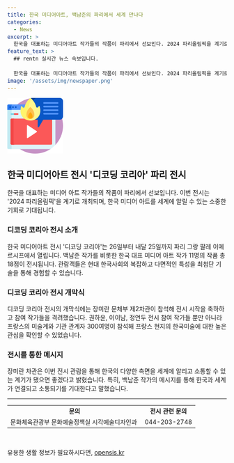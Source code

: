 ```yaml
---
title: 한국 미디어아트, 백남준의 파리에서 세계 만나다
categories:
  - News
excerpt: >
  한국을 대표하는 미디어아트 작가들의 작품이 파리에서 선보인다. 2024 파리올림픽을 계기로 한국 미디어아트 전시 디코딩 코리아가 개최되며, 백남준 작가를 포함한 11명의 작가들의 18점의 작품이 전시된다. 프로젝션 매핑, 인공지능, 가상현실 등의 최신 기술을 통해 관람객들은 한국 사회의 복잡하고 다층적인 특성을 경험할 수 있을 것으로 기대된다. 이에, 한국과 세계가 연결되고 소통하는 메시지를 전하는 것으로 예상되며, 한국의 대중문화 콘텐츠를 넘어 미디어아트를 통해 한국을 좀 더 입체적으로 이해할 수 있을 것으로 기대된다.
feature_text: >
  ## rentn 실시간 뉴스 속보입니다.

  한국을 대표하는 미디어아트 작가들의 작품이 파리에서 선보인다. 2024 파리올림픽을 계기로 한국 미디어아트 전시 디코딩 코리아가 개최되며, 백남준 작가를 포함한 11명의 작가들의 18점의 작품이 전시된다. 프로젝션 매핑, 인공지능, 가상현실 등의 최신 기술을 통해 관람객들은 한국 사회의 복잡하고 다층적인 특성을 경험할 수 있을 것으로 기대된다. 이에, 한국과 세계가 연결되고 소통하는 메시지를 전하는 것으로 예상되며, 한국의 대중문화 콘텐츠를 넘어 미디어아트를 통해 한국을 좀 더 입체적으로 이해할 수 있을 것으로 기대된다.
image: '/assets/img/newspaper.png'
---
```


<p><img src="/assets/img/news.png" alt="rentncar 속보" /></p>

<h2 data-ke-size="size26">한국 미디어아트 전시 '디코딩 코리아' 파리 전시</h2>

<p data-ke-size="size16">한국을 대표하는 미디어 아트 작가들의 작품이 파리에서 선보입니다. 이번 전시는 '2024 파리올림픽'을 계기로 개최되며, 한국 미디어 아트를 세계에 알릴 수 있는 소중한 기회로 기대됩니다.</p>

<h3>디코딩 코리아 전시 소개</h3>

<p data-ke-size="size16">한국 미디어아트 전시 '디코딩 코리아'는 26일부터 내달 25일까지 파리 그랑 팔레 이메르시프에서 열립니다. 백남준 작가를 비롯한 한국 대표 미디어 아트 작가 11명의 작품 총 18점이 전시됩니다. 관람객들은 현대 한국사회의 복잡하고 다면적인 특성을 최첨단 기술을 통해 경험할 수 있습니다.</p>

<h3>디코딩 코리아 전시 개막식</h3>

<p data-ke-size="size16">디코딩 코리아 전시의 개막식에는 장미란 문체부 제2차관이 참석해 전시 시작을 축하하고 참여 작가들을 격려했습니다. 권하윤, 이이남, 정연두 전시 참여 작가들 뿐만 아니라 프랑스의 미술계와 기관 관계자 300여명이 참석해 프랑스 현지의 한국미술에 대한 높은 관심을 확인할 수 있었습니다.</p>

<h3>전시를 통한 메시지</h3>

<p data-ke-size="size16">장미란 차관은 이번 전시 관람을 통해 한국의 다양한 측면을 세계에 알리고 소통할 수 있는 계기가 됐으면 좋겠다고 밝혔습니다. 특히, 백남준 작가의 메시지를 통해 한국과 세계가 연결되고 소통되기를 기대한다고 말했습니다.</p>

<hr>

<table>
    <tr>
        <td style="text-align: center; height: 17px;"><b>문의</b></td>
        <td style="text-align: center; height: 17px;"><b>전시 관련 문의</b></td>
    </tr>
    <tr>
        <td style="text-align: center; height: 17px;">문화체육관광부&nbsp;문화예술정책실&nbsp;시각예술디자인과&nbsp;</td>
        <td style="text-align: center; height: 17px;">044-203-2748</td>
    </tr>
</table>

<p data-ke-size="size16">&nbsp;</p>
유용한 생활 정보가 필요하시다면, <a href="https://opensis.kr" rel="dofollow">opensis.kr</a>


